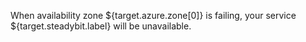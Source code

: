 When availability zone ${target.azure.zone[0]} is failing, your service ${target.steadybit.label} will be unavailable.
